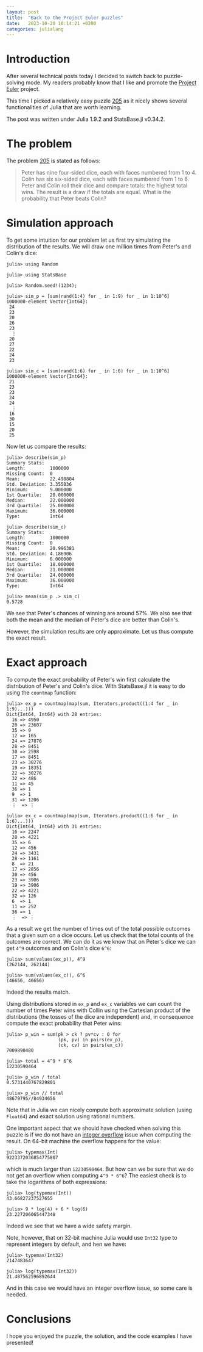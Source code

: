 ```yaml
---
layout: post
title:  "Back to the Project Euler puzzles"
date:   2023-10-20 10:14:21 +0200
categories: julialang
---
```


# Introduction

After several technical posts today I decided to switch back to puzzle-solving mode.
My readers probably know that I like and promote the [Project Euler][pe] project.

This time I picked a relatively easy puzzle [205][p205] as it nicely shows several
functionalities of Julia that are worth learning.

The post was written under Julia 1.9.2 and StatsBase.jl v0.34.2.

# The problem

The problem [205][p205] is stated as follows:

> Peter has nine four-sided dice, each with faces numbered from 1 to 4.
> Colin has six six-sided dice, each with faces numbered from 1 to 6.
> Peter and Colin roll their dice and compare totals: the highest total wins.
> The result is a draw if the totals are equal.
> What is the probability that Peter beats Colin?

# Simulation approach

To get some intuition for our problem let us first try simulating the distribution of the results.
We will draw one million times from Peter's and Colin's dice:

```
julia> using Random

julia> using StatsBase

julia> Random.seed!(1234);

julia> sim_p = [sum(rand(1:4) for _ in 1:9) for _ in 1:10^6]
1000000-element Vector{Int64}:
 24
 23
 20
 26
 23
  ⋮
 20
 27
 22
 24
 23

julia> sim_c = [sum(rand(1:6) for _ in 1:6) for _ in 1:10^6]
1000000-element Vector{Int64}:
 21
 23
 23
 24
 24
  ⋮
 16
 30
 15
 20
 25
```

Now let us compare the results:

```
julia> describe(sim_p)
Summary Stats:
Length:         1000000
Missing Count:  0
Mean:           22.498804
Std. Deviation: 3.355036
Minimum:        9.000000
1st Quartile:   20.000000
Median:         22.000000
3rd Quartile:   25.000000
Maximum:        36.000000
Type:           Int64

julia> describe(sim_c)
Summary Stats:
Length:         1000000
Missing Count:  0
Mean:           20.996381
Std. Deviation: 4.186906
Minimum:        6.000000
1st Quartile:   18.000000
Median:         21.000000
3rd Quartile:   24.000000
Maximum:        36.000000
Type:           Int64

julia> mean(sim_p .> sim_c)
0.5728
```

We see that Peter's chances of winning are around 57%.
We also see that both the mean and the median of Peter's dice are better than Colin's.

However, the simulation results are only approximate. Let us thus compute the exact result.

# Exact approach

To compute the exact probability of Peter's win first calculate the distribution of
Peter's and Colin's dice. With StatsBase.jl it is easy to do using the `countmap` function:

```
julia> ex_p = countmap(map(sum, Iterators.product((1:4 for _ in 1:9)...)))
Dict{Int64, Int64} with 28 entries:
  16 => 4950
  20 => 23607
  35 => 9
  12 => 165
  24 => 27876
  28 => 8451
  30 => 2598
  17 => 8451
  23 => 30276
  19 => 18351
  22 => 30276
  32 => 486
  11 => 45
  36 => 1
  9  => 1
  31 => 1206
  ⋮  => ⋮

julia> ex_c = countmap(map(sum, Iterators.product((1:6 for _ in 1:6)...)))
Dict{Int64, Int64} with 31 entries:
  16 => 2247
  20 => 4221
  35 => 6
  12 => 456
  24 => 3431
  28 => 1161
  8  => 21
  17 => 2856
  30 => 456
  23 => 3906
  19 => 3906
  22 => 4221
  32 => 126
  6  => 1
  11 => 252
  36 => 1
  ⋮  => ⋮
```

As a result we get the number of times out of the total possible outcomes that a given sum on a dice occurs.
Let us check that the total counts of the outcomes are correct. We can do it as we know that on Peter's dice
we can get `4^9` outcomes and on Colin's dice `6^6`:

```
julia> sum(values(ex_p)), 4^9
(262144, 262144)

julia> sum(values(ex_c)), 6^6
(46656, 46656)
```

Indeed the results match.

Using distributions stored in `ex_p` and `ex_c` variables we can count the number of times Peter wins with Collin
using the Cartesian product of the distributions (the tosses of the dice are independent) and, in consequence compute the
exact probability that Peter wins:

```
julia> p_win = sum(pk > ck ? pv*cv : 0 for
                   (pk, pv) in pairs(ex_p),
                   (ck, cv) in pairs(ex_c))
7009890480

julia> total = 4^9 * 6^6
12230590464

julia> p_win / total
0.5731440767829801

julia> p_win // total
48679795//84934656
```

Note that in Julia we can nicely compute both approximate solution (using `Float64`) and exact solution using rational numbers.

One important aspect that we should have checked when solving this puzzle is if we do not have an [integer overflow][of] issue when
computing the result. On 64-bit machine the overflow happens for the value:

```
julia> typemax(Int)
9223372036854775807
```

which is much larger than `12230590464`. But how can we be sure that we do not get an overflow when computing `4^9 * 6^6`?
The easiest check is to take the logarithms of both expressions:

```
julia> log(typemax(Int))
43.66827237527655

julia> 9 * log(4) + 6 * log(6)
23.227206065447348
```

Indeed we see that we have a wide safety margin.

Note, however, that on 32-bit machine Julia would use `Int32` type to represent integers by default, and hen we have:

```
julia> typemax(Int32)
2147483647

julia> log(typemax(Int32))
21.487562596892644
```

And in this case we would have an integer overflow issue, so some care is needed.

# Conclusions

I hope you enjoyed the puzzle, the solution, and the code examples I have presented!

[pe]: https://projecteuler.net/
[p205]: https://projecteuler.net/problem=205
[of]: https://docs.julialang.org/en/v1/manual/integers-and-floating-point-numbers/#Overflow-behavior
